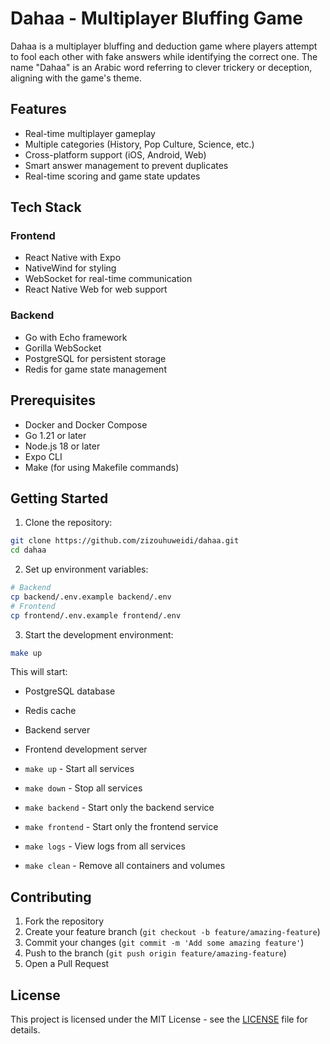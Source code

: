 # Dahaa - Multiplayer Bluffing Game

Dahaa is a multiplayer bluffing and deduction game where players attempt to fool each other with fake answers while identifying the correct one. The name "Dahaa" is an Arabic word referring to clever trickery or deception, aligning with the game's theme.

## Features

- Real-time multiplayer gameplay
- Multiple categories (History, Pop Culture, Science, etc.)
- Cross-platform support (iOS, Android, Web)
- Smart answer management to prevent duplicates
- Real-time scoring and game state updates

## Tech Stack

### Frontend
- React Native with Expo
- NativeWind for styling
- WebSocket for real-time communication
- React Native Web for web support

### Backend
- Go with Echo framework
- Gorilla WebSocket
- PostgreSQL for persistent storage
- Redis for game state management

## Prerequisites

- Docker and Docker Compose
- Go 1.21 or later
- Node.js 18 or later
- Expo CLI
- Make (for using Makefile commands)

## Getting Started

1. Clone the repository:
```bash
git clone https://github.com/zizouhuweidi/dahaa.git
cd dahaa
```

2. Set up environment variables:
```bash
# Backend
cp backend/.env.example backend/.env
# Frontend
cp frontend/.env.example frontend/.env
```

3. Start the development environment:
```bash
make up
```

This will start:
- PostgreSQL database
- Redis cache
- Backend server
- Frontend development server

- `make up` - Start all services
- `make down` - Stop all services
- `make backend` - Start only the backend service
- `make frontend` - Start only the frontend service
- `make logs` - View logs from all services
- `make clean` - Remove all containers and volumes

## Contributing

1. Fork the repository
2. Create your feature branch (`git checkout -b feature/amazing-feature`)
3. Commit your changes (`git commit -m 'Add some amazing feature'`)
4. Push to the branch (`git push origin feature/amazing-feature`)
5. Open a Pull Request

## License

This project is licensed under the MIT License - see the [LICENSE](LICENSE) file for details.
